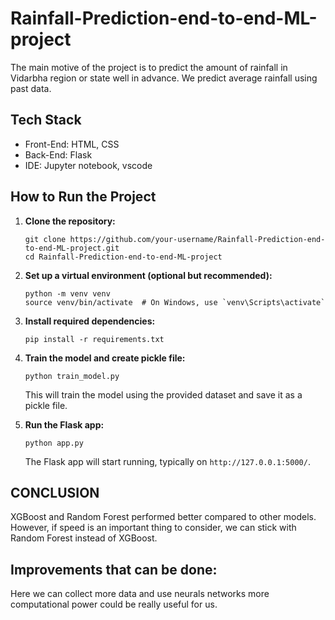 # Rainfall-Prediction-end-to-end-ML-project

The main motive of the project is to predict the amount of rainfall in Vidarbha region or state well in advance. We predict average rainfall using past data.


## Tech Stack

* Front-End: HTML, CSS
* Back-End: Flask
* IDE: Jupyter notebook, vscode

## How to Run the Project

1. **Clone the repository:**
   ```
   git clone https://github.com/your-username/Rainfall-Prediction-end-to-end-ML-project.git
   cd Rainfall-Prediction-end-to-end-ML-project
   ```

2. **Set up a virtual environment (optional but recommended):**
   ```
   python -m venv venv
   source venv/bin/activate  # On Windows, use `venv\Scripts\activate`
   ```

3. **Install required dependencies:**
   ```
   pip install -r requirements.txt
   ```

4. **Train the model and create pickle file:**
   ```
   python train_model.py
   ```
   This will train the model using the provided dataset and save it as a pickle file.

5. **Run the Flask app:**
   ```
   python app.py
   ```
   The Flask app will start running, typically on `http://127.0.0.1:5000/`.

## CONCLUSION

XGBoost and Random Forest performed better compared to other models. However, if speed is an important thing to consider, we can stick with Random Forest instead of XGBoost.


## Improvements that can be done:

Here we can collect more data and use neurals networks
more computational power could be really useful for us.
